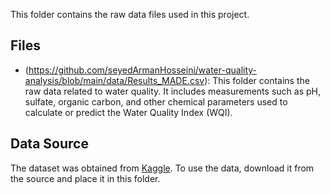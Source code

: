 This folder contains the raw data files used in this project.

## Files

- (https://github.com/seyedArmanHosseini/water-quality-analysis/blob/main/data/Results_MADE.csv): This folder contains the raw data related to water quality. It includes measurements such as pH, sulfate, organic carbon, and other chemical parameters used to calculate or predict the Water Quality Index (WQI).


## Data Source

The dataset was obtained from [Kaggle](https://www.kaggle.com/datasets/seyedarmanhossaini/water-quality-index-wqi). To use the data, download it from the source and place it in this folder.

